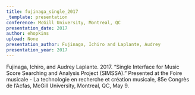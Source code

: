 ```yaml
---
title: fujinaga_single_2017
_template: presentation
conference: McGill University, Montreal, QC
presentation_date: 2017
author: ehopkins
upload: None
presentation_author: Fujinaga, Ichiro and Laplante, Audrey
presentation_year: 2017
---
```

Fujinaga, Ichiro, and Audrey Laplante. 2017. “Single Interface for Music Score Searching and Analysis Project (SIMSSA).” Presented at the Foire musicale - La technologie en recherche et création musicale, 85e Congrès de l’Acfas, McGill University, Montreal, QC, May 9.